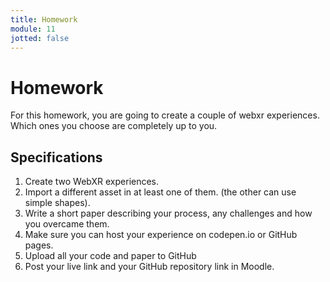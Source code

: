 ```yaml
---
title: Homework
module: 11
jotted: false
---
```


# Homework

For this homework, you are going to create a couple of webxr experiences.  Which ones you choose are completely up to you. 

## Specifications

1. Create two WebXR experiences.
2. Import a different asset in at least one of them. (the other can use simple shapes).
3. Write a short paper describing your process, any challenges and how you overcame them.
4. Make sure you can host your experience on codepen.io or GitHub pages.
5. Upload all your code and paper to GitHub
6. Post your live link and your GitHub repository link in Moodle.